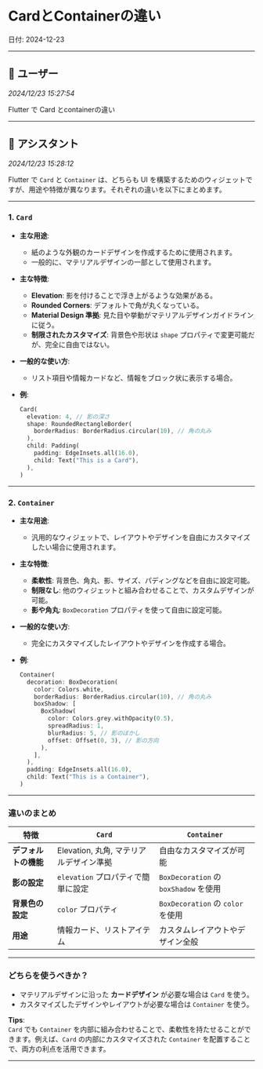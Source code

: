 # CardとContainerの違い

日付: 2024-12-23

---

## 👤 ユーザー
*2024/12/23 15:27:54*

Flutter で Card とcontainerの違い

---

## 🤖 アシスタント
*2024/12/23 15:28:12*

Flutter で `Card` と `Container` は、どちらも UI を構築するためのウィジェットですが、用途や特徴が異なります。それぞれの違いを以下にまとめます。

---

### **1. `Card`**
- **主な用途**:
  - 紙のような外観のカードデザインを作成するために使用されます。
  - 一般的に、マテリアルデザインの一部として使用されます。
  
- **主な特徴**:
  - **Elevation**: 影を付けることで浮き上がるような効果がある。
  - **Rounded Corners**: デフォルトで角が丸くなっている。
  - **Material Design 準拠**: 見た目や挙動がマテリアルデザインガイドラインに従う。
  - **制限されたカスタマイズ**: 背景色や形状は `shape` プロパティで変更可能だが、完全に自由ではない。

- **一般的な使い方**:
  - リスト項目や情報カードなど、情報をブロック状に表示する場合。

- **例**:
  ```dart
  Card(
    elevation: 4, // 影の深さ
    shape: RoundedRectangleBorder(
      borderRadius: BorderRadius.circular(10), // 角の丸み
    ),
    child: Padding(
      padding: EdgeInsets.all(16.0),
      child: Text("This is a Card"),
    ),
  )
  ```

---

### **2. `Container`**
- **主な用途**:
  - 汎用的なウィジェットで、レイアウトやデザインを自由にカスタマイズしたい場合に使用されます。
  
- **主な特徴**:
  - **柔軟性**: 背景色、角丸、影、サイズ、パディングなどを自由に設定可能。
  - **制限なし**: 他のウィジェットと組み合わせることで、カスタムデザインが可能。
  - **影や角丸**: `BoxDecoration` プロパティを使って自由に設定可能。

- **一般的な使い方**:
  - 完全にカスタマイズしたレイアウトやデザインを作成する場合。

- **例**:
  ```dart
  Container(
    decoration: BoxDecoration(
      color: Colors.white,
      borderRadius: BorderRadius.circular(10), // 角の丸み
      boxShadow: [
        BoxShadow(
          color: Colors.grey.withOpacity(0.5),
          spreadRadius: 1,
          blurRadius: 5, // 影のぼかし
          offset: Offset(0, 3), // 影の方向
        ),
      ],
    ),
    padding: EdgeInsets.all(16.0),
    child: Text("This is a Container"),
  )
  ```

---

### **違いのまとめ**
| 特徴                | `Card`                                  | `Container`                            |
|---------------------|-----------------------------------------|----------------------------------------|
| **デフォルトの機能** | Elevation, 丸角, マテリアルデザイン準拠  | 自由なカスタマイズが可能               |
| **影の設定**         | `elevation` プロパティで簡単に設定      | `BoxDecoration` の `boxShadow` を使用  |
| **背景色の設定**     | `color` プロパティ                     | `BoxDecoration` の `color` を使用      |
| **用途**            | 情報カード、リストアイテム              | カスタムレイアウトやデザイン全般        |

---

### **どちらを使うべきか？**
- マテリアルデザインに沿った **カードデザイン** が必要な場合は `Card` を使う。
- カスタマイズしたデザインやレイアウトが必要な場合は `Container` を使う。

**Tips**:  
`Card` でも `Container` を内部に組み合わせることで、柔軟性を持たせることができます。例えば、`Card` の内部にカスタマイズされた `Container` を配置することで、両方の利点を活用できます。

---
